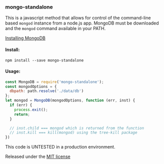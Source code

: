 ### mongo-standalone

This is a javascript method that allows for control of the command-line 
based `mongod` instance from a node.js app. MongoDB must be downloaded 
and the `mongod` command available in your PATH.

[Installing MongoDB](https://docs.mongodb.com/manual/installation/)

#### Install:
`npm install --save mongo-standalone`

#### Usage:
```javascript
const MongoDB = require('mongo-standalone');
const mongodOptions = {
  dbpath: path.resolve('./data/db')
};
let mongod = MongoDB(mongodOptions, function (err, inst) {
  if (err) {
    process.exit();
    return;
  }

  // inst.child === mongod which is returned from the function
  // inst.kill === kill(mongod) using the tree-kill package
})
```

This code is UNTESTED in a production environment.

Released under the [MIT license](https://opensource.org/licenses/MIT)